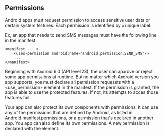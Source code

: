 ## Permissions
Android apps must request permission to access sensitive user data or certain system features. Each permission is identified by a unique label. 

Ex, an app that needs to send SMS messages must have the following line in the manifest:
```
<manifest ... >
    <uses-permission android:name="android.permission.SEND_SMS"/>
    ...
</manifest>
```

Beginning with Android 6.0 (API level 23), the user can approve or reject some app permissions at runtime. But no matter which Android version you app supports, you must declare all permission requesets with a <use_permission> element in the manifest. If the permission is granted, the app is able to use the protected features. If not, its attempts to acces those features fail. 

Your app can also protect its own components with permissions. It can use any of the permissions that are defined by Android, as listed in Android.manifest.permissions, or a permission that's declared in another app. You app can also define its own permissions. A new permission is declared with the <permission> element. 
